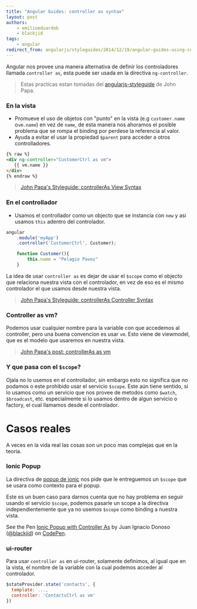 ```yaml
---
title: "Angular Guides: controller as syntax"
layout: post
authors: 
    - emilioeduardob
    - blackjid
tags: 
    - angular
redirect_from: angularjs/styleguides/2014/12/19/angular-guides-using-controller-as-syntax.html
---
```


Angular nos provee una manera alternativa de definir los controladores llamada `controller as`, esta puede ser usada en la directiva `ng-controller`.

> Estas practicas estan tomadas del [angularjs-styleguide] de John Papa.

### En la vista

- Promueve el uso de objetos con "punto" en la vista (e.g `customer.name` o`vm.name`) en vez de `name`, de esta manera nos ahoramos el posible problema que se rompa el binding por perdese la referencia al valor.
- Ayuda a evitar el usar la propiedad `$parent` para acceder a otros controlladores.

```html
{% raw %}
<div ng-controller="CustomerCtrl as vm">
   {{ vm.name }}
</div>
{% endraw %}
```

> [John Papa's Styleguide: controllerAs View Syntax][view-controller-as]

### En el controllador
- Usamos el controllador como un objecto que se instancia con `new` y asi usamos `this` adentro del controlador.

```js
angular
    .module('myApp')
    .controller('CustomerCtrl', Customer);

    function Customer(){
        this.name = "Pelagio Pavez"
    }

```

La idea de usar `controller as` es dejar de usar el `$scope` como el objecto que relaciona nuestra vista con el controlador, en vez de eso es el mismo controlador el que usamos desde nuestra vista. 

> [John Papa's Styleguide: controllerAs Controller Syntax][ctrl-controller-as]

### Controller as vm?

Podemos usar cualquier nombre para la variable con que accedemos al controller, pero una buena convencion es usar `vm`. Esto viene de viewmodel, que es el modelo que usaremos en nuestra vista.

> [John Papa's post: controllerAs as vm][controller-as-vm]

### Y que pasa con el `$scope`? 

Ojala no lo usemos en el controllador, sin embargo esto no significa que no podamos o este prohibido usar el servicio `$scope`. Este aún tiene sentido, si lo usamos como un servicio que nos provee de metodos como `$watch`, `$broadcast`, etc. especialmente si lo usamos dentro de algun servicio o factory, el cual llamamos desde el controlador.


# Casos reales

A veces en la vida real las cosas son un poco mas complejas que en la teoría. 

### Ionic Popup

La directiva de [popup de ionic][ionic-popup] nos pide que le entreguemos un `$scope` que se usara como contexto para el popup. 

Este es un buen caso para darnos cuenta que no hay problema en seguir usando el servicio `$scope`, podemos pasarle un scope a la directiva independientemente que ya no usemos `$scope` como binding a nuestra vista.

<p data-height="268" data-theme-id="0" data-slug-hash="EaKXjE" data-default-tab="result" data-user="blackjid" class='codepen'>See the Pen <a href='http://codepen.io/blackjid/pen/EaKXjE/'>Ionic Popup with Controller As</a> by Juan Ignacio Donoso (<a href='http://codepen.io/blackjid'>@blackjid</a>) on <a href='http://codepen.io'>CodePen</a>.</p>
<script async src="//assets.codepen.io/assets/embed/ei.js"></script>

### ui-router

Para usar `controller as` en ui-router, solamente definimos, al igual que en la vista, el nombre de la variable con la cual podemos acceder al controlador.

```js
$stateProvider.state('contacts', {
  template: ...,
  controller: 'ContactsCtrl as vm'
})

```

[angularjs-styleguide]: https://github.com/johnpapa/angularjs-styleguide
[view-controller-as]:https://github.com/johnpapa/angularjs-styleguide#style-y030
[ctrl-controller-as]:https://github.com/johnpapa/angularjs-styleguide#style-y031
[controller-as-vm]: http://www.johnpapa.net/angularjss-controller-as-and-the-vm-variable/
[ionic-popup]: http://ionicframework.com/docs/api/service/$ionicPopup/
